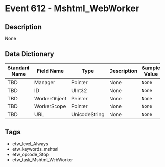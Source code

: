# Event 612 - Mshtml_WebWorker

## Description
None

## Data Dictionary
|Standard Name|Field Name|Type|Description|Sample Value|
|---|---|---|---|---|
|TBD|Manager|Pointer|None|`None`|
|TBD|ID|UInt32|None|`None`|
|TBD|WorkerObject|Pointer|None|`None`|
|TBD|WorkerScope|Pointer|None|`None`|
|TBD|URL|UnicodeString|None|`None`|

## Tags
* etw_level_Always
* etw_keywords_mshtml
* etw_opcode_Stop
* etw_task_Mshtml_WebWorker